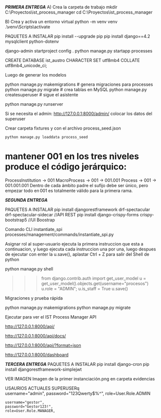*************************PRIMERA ENTREGA*************************
A) Crea la carpeta de trabajo
mkdir C:\Proyectos\ist_process_manager
cd C:\Proyectos\ist_process_manager

B) Crea y activa un entorno virtual
python -m venv venv
.\venv\Scripts\activate 

PAQUETES A INSTALAR
pip install --upgrade pip
pip install django==4.2 mysqlclient python-dotenv

django-admin startproject config .
python manage.py startapp processes

CREATE DATABASE ist_austro CHARACTER SET utf8mb4 COLLATE utf8mb4_unicode_ci;

Luego de generar los modelos

python manage.py makemigrations          # genera migraciones para processes
python manage.py migrate                 # crea tablas en MySQL
python manage.py createsuperuser         # sigue el asistente

python manage.py runserver

Si se necesita el admin:
http://127.0.0.1:8000/admin/
colocar los datos del superuser

Crear carpeta fixtures y con el archivo process_seed.json 

    python manage.py loaddata process_seed

# mantener 001 en los tres niveles produce el código jerárquico:
ProcessInstitution   → 001
MacroProcess         → 001   → 001.001
Process              → 001   → 001.001.001
Dentro de cada ámbito padre el sufijo debe ser único, pero empezar todo en 001 es totalmente válido para la primera rama.

*************************SEGUNDA ENTREGA*************************

PAQUETES A INSTALAR
pip install djangorestframework drf-spectacular drf-spectacular-sidecar //API REST
pip install django-crispy-forms crispy-bootstrap5  //UI Boostrap

Comando CLI instantiate_spi
    processes/management/commands/instantiate_spi.py

Asignar rol al super‑usuario ejecuta la primera instruccion que esta a continuacion, y luego ejecuta cada instruccion una por una,
luego despues de ejecutar con enter la u.save(), aplastar Ctrl + Z para salir del Shell de python

python manage.py shell

>>> from django.contrib.auth import get_user_model
>>> u = get_user_model().objects.get(username="procesos")
>>> u.role = "ADMIN"; u.is_staff = True
>>> u.save()

Migraciones y prueba rápida

python manage.py makemigrations
python manage.py migrate

Ejecutar para ver el IST Process Manager API

http://127.0.0.1:8000/api/

http://127.0.0.1:8000/api/docs/

http://127.0.0.1:8000/api/?format=json

http://127.0.0.1:8000/dashboard

*************************TERCERA ENTREGA*************************
PAQUETES A INSTALAR
pip install django-cron
pip install djangorestframework-simplejwt

VER IMAGEN Imagen de la primer instanciación.png en carpeta evidencias

USAURIOS ACTUALES
    SUPERUSERq      
    username="admin",
    password="123Qwerty$%^",
    role=User.Role.ADMIN

    username="gestor",
    password="Gestor123!",   
    role=User.Role.MANAGER,



